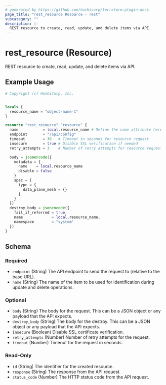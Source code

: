 ```yaml
---
# generated by https://github.com/hashicorp/terraform-plugin-docs
page_title: "rest_resource Resource - rest"
subcategory: ""
description: |-
  REST resource to create, read, update, and delete items via API.
---
```


# rest_resource (Resource)

REST resource to create, read, update, and delete items via API.

## Example Usage

```terraform
# Copyright (c) HashiCorp, Inc.


locals {
  resource_name = "object-name-1"
}

resource "rest_resource" "resource" {
  name           = local.resource_name # Define the name attribute here
  endpoint       = "/api/config"
  timeout        = 30   # Timeout in seconds for resource request
  insecure       = true # Disable SSL verification if needed
  retry_attempts = 3    # Number of retry attempts for resource request

  body = jsonencode({
    metadata = {
      name    = local.resource_name
      disable = false
    }
    spec = {
      type = {
        data_plane_mesh = {}
      }
    }
  })
  destroy_body = jsonencode({
    fail_if_referred = true,
    name             = local.resource_name,
    namespace        = "system"
  })
}
```

<!-- schema generated by tfplugindocs -->
## Schema

### Required

- `endpoint` (String) The API endpoint to send the request to (relative to the base URL).
- `name` (String) The name of the item to be used for identification during update and delete operations.

### Optional

- `body` (String) The body for the request. This can be a JSON object or any payload that the API expects.
- `destroy_body` (String) The body for the destroy. This can be a JSON object or any payload that the API expects.
- `insecure` (Boolean) Disable SSL certificate verification.
- `retry_attempts` (Number) Number of retry attempts for the request.
- `timeout` (Number) Timeout for the request in seconds.

### Read-Only

- `id` (String) The identifier for the created resource.
- `response` (String) The response from the API request.
- `status_code` (Number) The HTTP status code from the API request.
